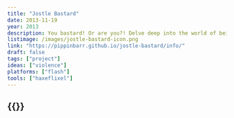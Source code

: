 ```yaml
---
title: "Jostle Bastard"
date: 2013-11-19
year: 2013
description: You bastard! Or are you?! Delve deep into the world of being an irritating jerk! Or not! Are you a jostler from the streets or some kind of politely sidling dandy?! Or are you just trying to get by in this crazy world?! You be the judge!
listimage: /images/jostle-bastard-icon.png
link: "https://pippinbarr.github.io/jostle-bastard/info/"
draft: false
tags: ["project"]
ideas: ["violence"]
platforms: ["flash"]
tools: ["haxeflixel"]
---
```


## {{<param title >}}
